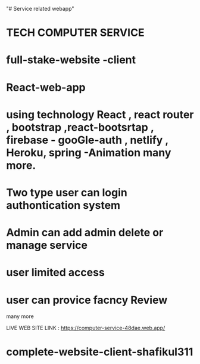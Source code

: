 "# Service related webapp"
# TECH COMPUTER SERVICE

# full-stake-website -client
# React-web-app
# using technology React , react router , bootstrap  ,react-bootsrtap , firebase - gooGle-auth , netlify , Heroku,  spring -Animation many more.
# Two type user can login authontication system 
# Admin can add admin delete or manage service 
# user limited access 
# user can provice facncy Review
many more 

LIVE WEB SITE LINK :  https://computer-service-48dae.web.app/

# complete-website-client-shafikul311
